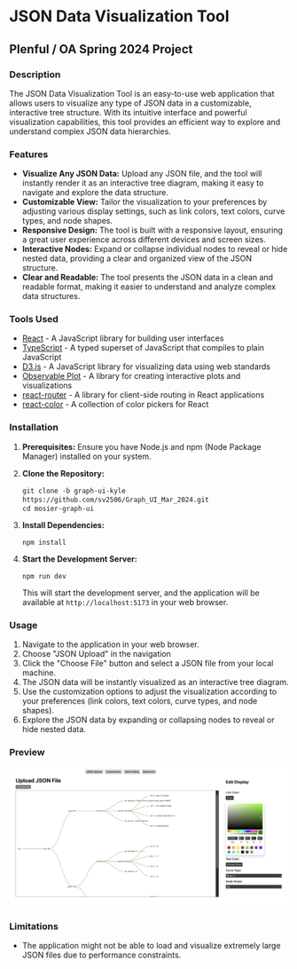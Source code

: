 # JSON Data Visualization Tool

## Plenful / OA Spring 2024 Project

### Description

The JSON Data Visualization Tool is an easy-to-use web application that allows users to visualize any type of JSON data in a customizable, interactive tree structure. With its intuitive interface and powerful visualization capabilities, this tool provides an efficient way to explore and understand complex JSON data hierarchies.

### Features

- **Visualize Any JSON Data:** Upload any JSON file, and the tool will instantly render it as an interactive tree diagram, making it easy to navigate and explore the data structure.
- **Customizable View:** Tailor the visualization to your preferences by adjusting various display settings, such as link colors, text colors, curve types, and node shapes.
- **Responsive Design:** The tool is built with a responsive layout, ensuring a great user experience across different devices and screen sizes.
- **Interactive Nodes:** Expand or collapse individual nodes to reveal or hide nested data, providing a clear and organized view of the JSON structure.
- **Clear and Readable:** The tool presents the JSON data in a clean and readable format, making it easier to understand and analyze complex data structures.

### Tools Used

- [React](https://reactjs.org/) - A JavaScript library for building user interfaces
- [TypeScript](https://www.typescriptlang.org/) - A typed superset of JavaScript that compiles to plain JavaScript
- [D3.js](https://d3js.org/) - A JavaScript library for visualizing data using web standards
- [Observable Plot](https://observablehq.com/@observablehq/plot) - A library for creating interactive plots and visualizations
- [react-router](https://reactrouter.com/) - A library for client-side routing in React applications
- [react-color](https://react-color.gitbook.io/react-color/) - A collection of color pickers for React

### Installation

1. **Prerequisites:** Ensure you have Node.js and npm (Node Package Manager) installed on your system.

2. **Clone the Repository:**

   ```
   git clone -b graph-ui-kyle https://github.com/sv2506/Graph_UI_Mar_2024.git
   cd mosier-graph-ui
   ```

3. **Install Dependencies:**

   ```
   npm install
   ```

4. **Start the Development Server:**

   ```
   npm run dev
   ```

   This will start the development server, and the application will be available at `http://localhost:5173` in your web browser.

### Usage

1. Navigate to the application in your web browser.
2. Choose "JSON Upload" in the navigation
3. Click the "Choose File" button and select a JSON file from your local machine.
4. The JSON data will be instantly visualized as an interactive tree diagram.
5. Use the customization options to adjust the visualization according to your preferences (link colors, text colors, curve types, and node shapes).
6. Explore the JSON data by expanding or collapsing nodes to reveal or hide nested data.

### Preview

![preview-look](public/preview.png)

### Limitations

- The application might not be able to load and visualize extremely large JSON files due to performance constraints.
